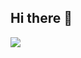## Hi there 👋

<picture>
  <source
    srcset="https://github-readme-stats.vercel.app/api/top-langs/?username=wyywyy23&layout=compact&theme=nord&hide_border=true"
    media="(prefers-color-scheme: dark)"
  />
  <source
    srcset="https://github-readme-stats.vercel.app/api/top-langs/?username=wyywyy23&layout=compact&hide_border=true"
    media="(prefers-color-scheme: light), (prefers-color-scheme: no-preference)"
  />
  <img src="https://github-readme-stats.vercel.app/api/top-langs/?username=wyywyy23&layout=compact&hide_border=true"
</picture>
